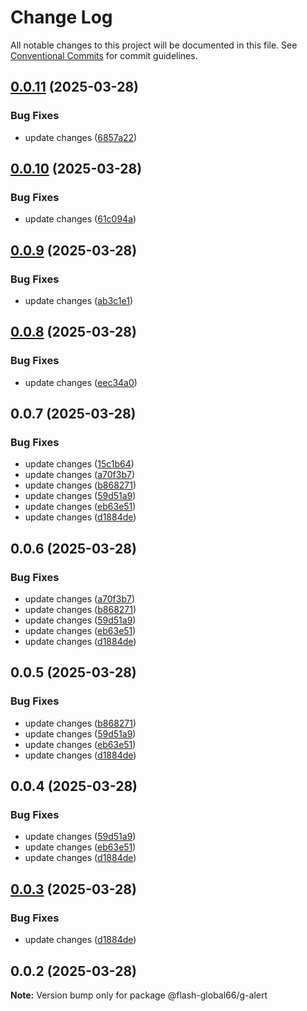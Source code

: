 # Change Log

All notable changes to this project will be documented in this file.
See [Conventional Commits](https://conventionalcommits.org) for commit guidelines.

## [0.0.11](https://github.com/Flash-Global66/global-design-system/compare/@flash-global66/g-alert@0.0.10...@flash-global66/g-alert@0.0.11) (2025-03-28)


### Bug Fixes

* update changes ([6857a22](https://github.com/Flash-Global66/global-design-system/commit/6857a22cacb2c0a08a79df9702dc9ff27e0dc3bb))





## [0.0.10](https://github.com/Flash-Global66/global-design-system/compare/@flash-global66/g-alert@0.0.9...@flash-global66/g-alert@0.0.10) (2025-03-28)


### Bug Fixes

* update changes ([61c094a](https://github.com/Flash-Global66/global-design-system/commit/61c094ac55715268fe943158fca6dff158746486))





## [0.0.9](https://github.com/Flash-Global66/global-design-system/compare/@flash-global66/g-alert@0.0.8...@flash-global66/g-alert@0.0.9) (2025-03-28)


### Bug Fixes

* update changes ([ab3c1e1](https://github.com/Flash-Global66/global-design-system/commit/ab3c1e18e62df167e925c906294ea1ab495e497f))





## [0.0.8](https://github.com/Flash-Global66/global-design-system/compare/@flash-global66/g-alert@0.0.7...@flash-global66/g-alert@0.0.8) (2025-03-28)


### Bug Fixes

* update changes ([eec34a0](https://github.com/Flash-Global66/global-design-system/commit/eec34a0fe5b87999ae3260ca26fe526a2bb21c42))





## 0.0.7 (2025-03-28)


### Bug Fixes

* update changes ([15c1b64](https://github.com/Flash-Global66/global-design-system/commit/15c1b64cb2985c1e3eebc50505bab15600f865ea))
* update changes ([a70f3b7](https://github.com/Flash-Global66/global-design-system/commit/a70f3b720f1603727521d2cd05a957085e6d3424))
* update changes ([b868271](https://github.com/Flash-Global66/global-design-system/commit/b868271bfbf899d5a4501aae019146b695256ea3))
* update changes ([59d51a9](https://github.com/Flash-Global66/global-design-system/commit/59d51a97f13999ebca0996fe0b1776c0aa88caef))
* update changes ([eb63e51](https://github.com/Flash-Global66/global-design-system/commit/eb63e510bc9173913aa89dc29827ecf95a441ab8))
* update changes ([d1884de](https://github.com/Flash-Global66/global-design-system/commit/d1884de11e4e9522c2d6912d932122a75aabf9e7))





## 0.0.6 (2025-03-28)


### Bug Fixes

* update changes ([a70f3b7](https://github.com/Flash-Global66/global-design-system/commit/a70f3b720f1603727521d2cd05a957085e6d3424))
* update changes ([b868271](https://github.com/Flash-Global66/global-design-system/commit/b868271bfbf899d5a4501aae019146b695256ea3))
* update changes ([59d51a9](https://github.com/Flash-Global66/global-design-system/commit/59d51a97f13999ebca0996fe0b1776c0aa88caef))
* update changes ([eb63e51](https://github.com/Flash-Global66/global-design-system/commit/eb63e510bc9173913aa89dc29827ecf95a441ab8))
* update changes ([d1884de](https://github.com/Flash-Global66/global-design-system/commit/d1884de11e4e9522c2d6912d932122a75aabf9e7))





## 0.0.5 (2025-03-28)


### Bug Fixes

* update changes ([b868271](https://github.com/Flash-Global66/global-design-system/commit/b868271bfbf899d5a4501aae019146b695256ea3))
* update changes ([59d51a9](https://github.com/Flash-Global66/global-design-system/commit/59d51a97f13999ebca0996fe0b1776c0aa88caef))
* update changes ([eb63e51](https://github.com/Flash-Global66/global-design-system/commit/eb63e510bc9173913aa89dc29827ecf95a441ab8))
* update changes ([d1884de](https://github.com/Flash-Global66/global-design-system/commit/d1884de11e4e9522c2d6912d932122a75aabf9e7))





## 0.0.4 (2025-03-28)


### Bug Fixes

* update changes ([59d51a9](https://github.com/Flash-Global66/global-design-system/commit/59d51a97f13999ebca0996fe0b1776c0aa88caef))
* update changes ([eb63e51](https://github.com/Flash-Global66/global-design-system/commit/eb63e510bc9173913aa89dc29827ecf95a441ab8))
* update changes ([d1884de](https://github.com/Flash-Global66/global-design-system/commit/d1884de11e4e9522c2d6912d932122a75aabf9e7))





## [0.0.3](https://github.com/Flash-Global66/global-design-system/compare/@flash-global66/g-alert@0.0.2...@flash-global66/g-alert@0.0.3) (2025-03-28)


### Bug Fixes

* update changes ([d1884de](https://github.com/Flash-Global66/global-design-system/commit/d1884de11e4e9522c2d6912d932122a75aabf9e7))





## 0.0.2 (2025-03-28)

**Note:** Version bump only for package @flash-global66/g-alert
